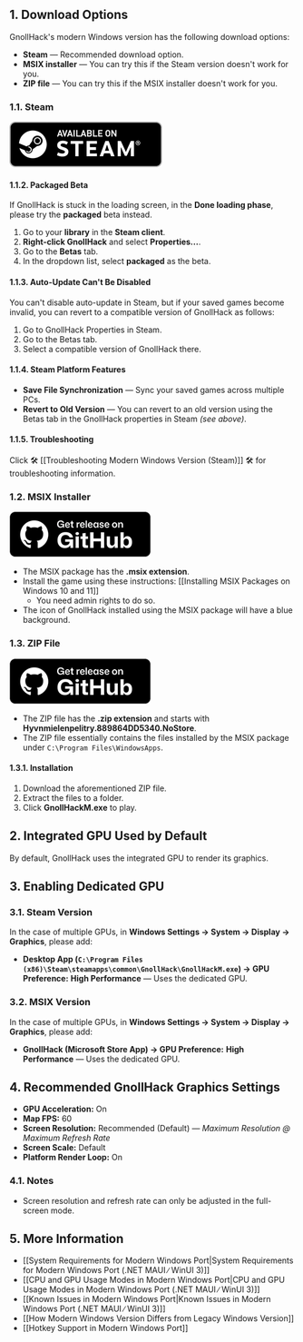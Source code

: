 ## 1. Download Options

GnollHack's modern Windows version has the following download options:

- **Steam** — Recommended download option.
- **MSIX installer** — You can try this if the Steam version doesn't work for you.
- **ZIP file** — You can try this if the MSIX installer doesn't work for you.

### 1.1. Steam

<a href="https://store.steampowered.com/app/3558190/GnollHack/?utm_source=wiki">![Available on Steam](/uploads/Download/steam-q90.webp)</a><br />

#### 1.1.2. Packaged Beta

If GnollHack is stuck in the loading screen, in the **Done loading phase**, please try the **packaged** beta instead. 

1. Go to your **library** in the **Steam client**.
2. **Right-click GnollHack** and select **Properties...**.
3. Go to the **Betas** tab.
4. In the dropdown list, select **packaged** as the beta.

#### 1.1.3. Auto-Update Can't Be Disabled

You can't disable auto-update in Steam, but if your saved games become invalid, you can revert to a compatible version of GnollHack as follows:
1. Go to GnollHack Properties in Steam.
2. Go to the Betas tab.
3. Select a compatible version of GnollHack there.

#### 1.1.4. Steam Platform Features

- **Save File Synchronization** — Sync your saved games across multiple PCs.
- **Revert to Old Version** — You can revert to an old version using the Betas tab in the GnollHack properties in Steam *(see above)*.

#### 1.1.5. Troubleshooting

Click 🛠️ [[Troubleshooting Modern Windows Version (Steam)]] 🛠️ for troubleshooting information.

### 1.2. MSIX Installer

<a href="https://github.com/hyvanmielenpelit/GnollHack/releases">![Get release on GitHub](/uploads/Download/github-q90.webp)</a><br />

- The MSIX package has the **.msix extension**.
- Install the game using these instructions: [[Installing MSIX Packages on Windows 10 and 11]]
    - You need admin rights to do so.
- The icon of GnollHack installed using the MSIX package will have a blue background.

### 1.3. ZIP File

<a href="https://github.com/hyvanmielenpelit/GnollHack/releases">![Get release on GitHub](/uploads/Download/github-q90.webp)</a><br />

- The ZIP file has the **.zip extension** and starts with **Hyvnmielenpelitry.889864DD5340.NoStore**.
- The ZIP file essentially contains the files installed by the MSIX package under `C:\Program Files\WindowsApps`.

#### 1.3.1. Installation

1. Download the aforementioned ZIP file.
2. Extract the files to a folder.
3. Click **GnollHackM.exe** to play.

## 2. Integrated GPU Used by Default

By default, GnollHack uses the integrated GPU to render its graphics.

## 3. Enabling Dedicated GPU

### 3.1. Steam Version

In the case of multiple GPUs, in **Windows Settings → System → Display → Graphics**, please add:

- **Desktop App (`C:\Program Files (x86)\Steam\steamapps\common\GnollHack\GnollHackM.exe`) → GPU Preference:** **High Performance** — Uses the dedicated GPU.

### 3.2. MSIX Version

In the case of multiple GPUs, in **Windows Settings → System → Display → Graphics**, please add:

- **GnollHack (Microsoft Store App) → GPU Preference:** **High Performance** — Uses the dedicated GPU.

## 4. Recommended GnollHack Graphics Settings

- **GPU Acceleration:** On
- **Map FPS:** 60
- **Screen Resolution:** Recommended (Default) — _Maximum Resolution @ Maximum Refresh Rate_
- **Screen Scale:** Default
- **Platform Render Loop:** On

### 4.1. Notes

- Screen resolution and refresh rate can only be adjusted in the full-screen mode.

## 5. More Information

- [[System Requirements for Modern Windows Port|System Requirements for Modern Windows Port (.NET MAUI ∕ WinUI 3)]]
- [[CPU and GPU Usage Modes in Modern Windows Port|CPU and GPU Usage Modes in Modern Windows Port (.NET MAUI ∕ WinUI 3)]]
- [[Known Issues in Modern Windows Port|Known Issues in Modern Windows Port (.NET MAUI ∕ WinUI 3)]]
- [[How Modern Windows Version Differs from Legacy Windows Version]]
- [[Hotkey Support in Modern Windows Port]]
